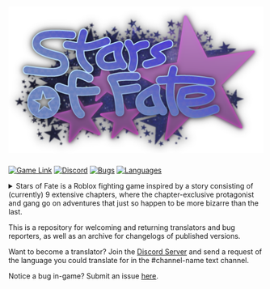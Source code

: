 # <img src=https://raw.githubusercontent.com/asceius/stars-of-fate/main/Archive/title_main.png>
[![Game Link](https://img.shields.io/badge/Stars%20of%20Fate-Game-191b1d.svg?logo=roblox)](https://www.roblox.com/games/6085742260)
[![Discord](https://img.shields.io/discord/285896298555637760?logo=discord&logoColor=white&label=Discord&color=4d3dff)](https://discord.gg/R69gW6A)
[![Bugs](https://img.shields.io/github/issues/asceius/stars-of-fate/Bug.svg)](https://github.com/asceius/stars-of-fate/issues?utf8=✓&q=is%3Aissue+is%3Aopen+label%3Abug)
[![Languages](https://img.shields.io/badge/Languages-5-blue)](https://github.com/asceius/stars-of-fate/tree/main/Language%20Bank)


<details>
  <summary>Stars of Fate is a Roblox fighting game inspired by a story consisting of (currently) 9 extensive chapters, where the chapter-exclusive protagonist and gang go on adventures that just so happen to be more bizarre than the last.</summary>
  
  `Yes, this is based on Jojo's Bizarre Adventure.`
</details>

This is a repository for welcoming and returning translators and bug reporters, as well as an archive for changelogs of published versions.

Want to become a translator? Join the [Discord Server](https://discord.gg/R69gW6A) and send a request of the language you could translate for in the #channel-name text channel.

Notice a bug in-game? Submit an issue [here](https://github.com/asceius/stars-of-fate/issues).
